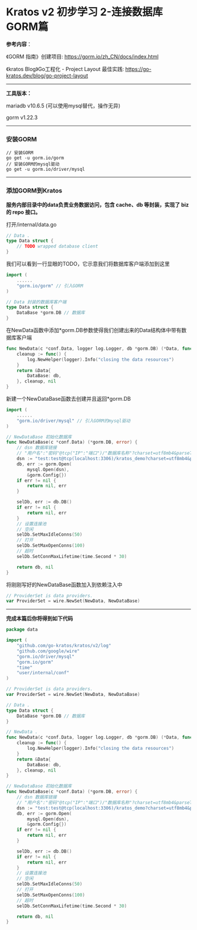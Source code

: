 # Kratos v2 初步学习 2-连接数据库GORM篇

**参考内容**：

《GORM 指南》创建项目: https://gorm.io/zh_CN/docs/index.html

《kratos Blog》Go工程化 - Project Layout 最佳实践: https://go-kratos.dev/blog/go-project-layout

---

**工具版本：**

mariadb v10.6.5 (可以使用mysql替代，操作无异)

gorm v1.22.3

---

### 安装GORM

```shell
// 安装GORM
go get -u gorm.io/gorm
// 安装GORM的mysql驱动
go get -u gorm.io/driver/mysql
```

---

### 添加GORM到Kratos

**服务内部目录中的data负责业务数据访问，包含 cache、db 等封装，实现了 biz 的 repo 接口。**

打开/internal/data.go

```go
// Data .
type Data struct {
	// TODO wrapped database client
}
```

我们可以看到一行显眼的TODO，它示意我们将数据库客户端添加到这里

```go
import (
	......
	"gorm.io/gorm" // 引入GORM
)

// Data 封装的数据库客户端
type Data struct {
	DataBase *gorm.DB // 数据库
}
```

在NewData函数中添加*gorm.DB参数使得我们创建出来的Data结构体中带有数据库客户端

```go
func NewData(c *conf.Data, logger log.Logger, db *gorm.DB) (*Data, func(), error) {
	cleanup := func() {
		log.NewHelper(logger).Info("closing the data resources")
	}
	return &Data{
		DataBase: db,
	}, cleanup, nil
}
```

新建一个NewDataBase函数去创建并且返回*gorm.DB

```go
import (
	......
	"gorm.io/driver/mysql" // 引入GORM的mysql驱动
)

// NewDataBase 初始化数据库
func NewDataBase(c *conf.Data) (*gorm.DB, error) {
    // dsn 数据库链接
    // "用户名":"密码"@tcp("IP":"端口")/"数据库名称"?charset=utf8mb4&parseTime=True&loc=Local
    dsn := "test:test@tcp(localhost:3306)/kratos_demo?charset=utf8mb4&parseTime=True&loc=Local"
    db, err := gorm.Open(
        mysql.Open(dsn),
        &gorm.Config{})
    if err != nil {
        return nil, err
    }

    selDb, err := db.DB()
    if err != nil {
        return nil, err
    }
    // 设置连接池
    // 空闲
    selDb.SetMaxIdleConns(50)
    // 打开
    selDb.SetMaxOpenConns(100)
    // 超时
    selDb.SetConnMaxLifetime(time.Second * 30)

    return db, nil
}
```

将刚刚写好的NewDataBase函数加入到依赖注入中

```go
// ProviderSet is data providers.
var ProviderSet = wire.NewSet(NewData, NewDataBase)
```

---

**完成本篇后你将得到如下代码**

```go
package data

import (
    "github.com/go-kratos/kratos/v2/log"
    "github.com/google/wire"
    "gorm.io/driver/mysql"
    "gorm.io/gorm"
    "time"
    "user/internal/conf"
)

// ProviderSet is data providers.
var ProviderSet = wire.NewSet(NewData, NewDataBase)

// Data .
type Data struct {
	DataBase *gorm.DB // 数据库
}

// NewData .
func NewData(c *conf.Data, logger log.Logger, db *gorm.DB) (*Data, func(), error) {
	cleanup := func() {
		log.NewHelper(logger).Info("closing the data resources")
	}
	return &Data{
		DataBase: db,
	}, cleanup, nil
}

// NewDataBase 初始化数据库
func NewDataBase(c *conf.Data) (*gorm.DB, error) {
    // dsn 数据库链接
    // "用户名":"密码"@tcp("IP":"端口")/"数据库名称"?charset=utf8mb4&parseTime=True&loc=Local
    dsn := "test:test@tcp(localhost:3306)/kratos_demo?charset=utf8mb4&parseTime=True&loc=Local"
    db, err := gorm.Open(
        mysql.Open(dsn),
        &gorm.Config{})
    if err != nil {
        return nil, err
    }

    selDb, err := db.DB()
    if err != nil {
        return nil, err
    }
    // 设置连接池
    // 空闲
    selDb.SetMaxIdleConns(50)
    // 打开
    selDb.SetMaxOpenConns(100)
    // 超时
    selDb.SetConnMaxLifetime(time.Second * 30)

    return db, nil
}
```

